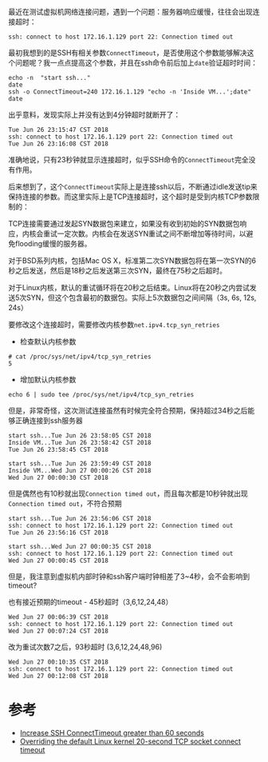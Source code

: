 最近在测试虚拟机网络连接问题，遇到一个问题：服务器响应缓慢，往往会出现连接超时：

```
ssh: connect to host 172.16.1.129 port 22: Connection timed out
```

最初我想到的是SSH有相关参数`ConnectTimeout`，是否使用这个参数能够解决这个问题呢？我一点点提高这个参数，并且在ssh命令前后加上`date`验证超时时间：

```
echo -n  "start ssh..."
date
ssh -o ConnectTimeout=240 172.16.1.129 "echo -n 'Inside VM...';date"
date
```

出乎意料，发现实际上并没有达到4分钟超时就断开了：

```
Tue Jun 26 23:15:47 CST 2018
ssh: connect to host 172.16.1.129 port 22: Connection timed out
Tue Jun 26 23:16:08 CST 2018
```

准确地说，只有23秒钟就显示连接超时，似乎SSH命令的`ConnectTimeout`完全没有作用。

后来想到了，这个`ConnectTimeout`实际上是连接ssh以后，不断通过idle发送tip来保持连接的参数。而这里实际上是TCP连接超时，这个超时是受到内核TCP参数限制的：

TCP连接需要通过发起SYN数据包来建立，如果没有收到初始的SYN数据包响应，内核会重试一定次数。内核会在发送SYN重试之间不断增加等待时间，以避免flooding缓慢的服务器。

对于BSD系列内核，包括Mac OS X，标准第二次SYN数据包将在第一次SYN的6秒之后发送，然后是18秒之后发送第三次SYN，最终在75秒之后超时。

对于Linux内核，默认的重试循环将在20秒之后结束。Linux将在20秒之内尝试发送5次SYN，但这个包含最初的数据包。实际上5次数据包之间间隔（3s, 6s, 12s, 24s）

要修改这个连接超时，需要修改内核参数`net.ipv4.tcp_syn_retries`

* 检查默认内核参数

```
# cat /proc/sys/net/ipv4/tcp_syn_retries 
5
```

* 增加默认内核参数

```
echo 6 | sudo tee /proc/sys/net/ipv4/tcp_syn_retries 
```

但是，非常奇怪，这次测试连接虽然有时候完全符合预期，保持超过34秒之后能够正确连接到ssh服务器

```
start ssh...Tue Jun 26 23:58:05 CST 2018
Inside VM...Tue Jun 26 23:58:42 CST 2018
Tue Jun 26 23:58:45 CST 2018

start ssh...Tue Jun 26 23:59:49 CST 2018
Inside VM...Wed Jun 27 00:00:26 CST 2018
Wed Jun 27 00:00:30 CST 2018
```

但是偶然也有10秒就出现`Connection timed out`，而且每次都是10秒钟就出现`Connection timed out`，不符合预期

```
start ssh...Tue Jun 26 23:56:06 CST 2018
ssh: connect to host 172.16.1.129 port 22: Connection timed out
Tue Jun 26 23:56:16 CST 2018

start ssh...Wed Jun 27 00:00:35 CST 2018
ssh: connect to host 172.16.1.129 port 22: Connection timed out
Wed Jun 27 00:00:45 CST 2018
```

但是，我注意到虚拟机内部时钟和ssh客户端时钟相差了3~4秒，会不会影响到timeout?

也有接近预期的timeout - 45秒超时（3,6,12,24,48）

```
Wed Jun 27 00:06:39 CST 2018
ssh: connect to host 172.16.1.129 port 22: Connection timed out
Wed Jun 27 00:07:24 CST 2018
```

改为重试次数7之后，93秒超时 (3,6,12,24,48,96)

```
Wed Jun 27 00:10:35 CST 2018
ssh: connect to host 172.16.1.129 port 22: Connection timed out
Wed Jun 27 00:12:08 CST 2018
```

# 参考

* [Increase SSH ConnectTimeout greater than 60 seconds](https://unix.stackexchange.com/questions/179038/increase-ssh-connecttimeout-greater-than-60-seconds)
* [Overriding the default Linux kernel 20-second TCP socket connect timeout](http://www.sekuda.com/overriding_the_default_linux_kernel_20_second_tcp_socket_connect_timeout)